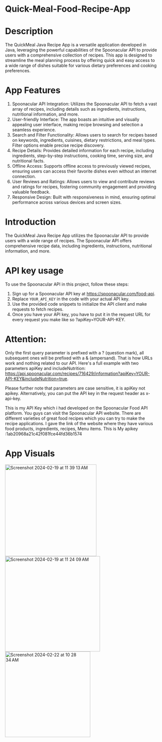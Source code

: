 # Quick-Meal-Food-Recipe-App

# Description
The QuickMeal Java Recipe App is a versatile application developed in Java, leveraging the powerful capabilities of the Spoonacular API to provide users with a comprehensive collection of recipes. This app is designed to streamline the meal planning process by offering quick and easy access to a wide range of dishes suitable for various dietary preferences and cooking preferences.

# App Features

1. Spoonacular API Integration: Utilizes the Spoonacular API to fetch a vast array of recipes, including details such as ingredients, instructions, nutritional information, and more.
2. User-friendly Interface: The app boasts an intuitive and visually appealing user interface, making recipe browsing and selection a seamless experience.
3. Search and Filter Functionality: Allows users to search for recipes based on keywords, ingredients, cuisines, dietary restrictions, and meal types. Filter options enable precise recipe discovery.
4. Recipe Details: Provides detailed information for each recipe, including ingredients, step-by-step instructions, cooking time, serving size, and nutritional facts.
5. Offline Access: Supports offline access to previously viewed recipes, ensuring users can access their favorite dishes even without an internet connection.
6. User Reviews and Ratings: Allows users to view and contribute reviews and ratings for recipes, fostering community engagement and providing valuable feedback.
7. Responsive Design: Built with responsiveness in mind, ensuring optimal performance across various devices and screen sizes.

# Introduction
The QuickMeal Java Recipe App utilizes the Spoonacular API to provide users with a wide range of recipes. The Spoonacular API offers comprehensive recipe data, including ingredients, instructions, nutritional information, and more.

# API key usage
To use the Spoonacular API in this project, follow these steps:

1. Sign up for a Spoonacular API key at https://spoonacular.com/food-api.
2. Replace `YOUR_API_KEY` in the code with your actual API key.
3. Use the provided code snippets to initialize the API client and make requests to fetch recipes.
4. Once you have your API key, you have to put it in the request URL for every request you make like so ?apiKey=YOUR-API-KEY.

# Attention:
Only the first query parameter is prefixed with a ? (question mark), all subsequent ones will be prefixed with a & (ampersand). That is how URLs work and nothing related to our API. Here's a full example with two parameters apiKey and includeNutrition: https://api.spoonacular.com/recipes/716429/information?apiKey=YOUR-API-KEY&includeNutrition=true.

Please further note that parameters are case sensitive, it is apiKey not apikey.
Alternatively, you can put the API key in the request header as x-api-key.

This is my API Key which i had developed on the Spoonacular Food API platform. You guys can visit the Spoonacular API website. There are different varieties of great food recipes which you can try to make the recipe applications. I gave the link of the website where they have various food products, ingredients, recipes, Menu items.
This is My apikey :1ab20968a21c42f081fce44fd36b1574

# App Visuals
<img width="301" alt="Screenshot 2024-02-19 at 11 39 13 AM" src="https://github.com/kathan5550/Quick-Meal-Food-Recipe-App/assets/105222761/94813d69-23ef-4164-9f1d-54ee5bddd4f7">   <img width="313" alt="Screenshot 2024-02-19 at 11 24 09 AM" src="https://github.com/kathan5550/Quick-Meal-Food-Recipe-App/assets/105222761/b847ca90-6b2e-4da7-985d-91622044349d"><img width="281" alt="Screenshot 2024-02-22 at 10 28 34 AM" src="https://github.com/kathan5550/Quick-Meal-Food-Recipe-App/assets/105222761/375ebdeb-b265-47b8-8ff6-2511abaaf2a7">


